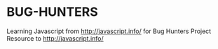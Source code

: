# BUG-HUNTERS
Learning Javascript from http://javascript.info/ for Bug Hunters Project
Resource to http://javascript.info/

